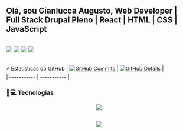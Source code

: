 ## Olá, sou Gianlucca Augusto, Web Developer | Full Stack Drupal Pleno | React | HTML | CSS | JavaScript

</br>

<div> 
  <a href="https://www.instagram.com/gianlucaaugusto/" target="_blank"><img src="https://img.shields.io/badge/-Instagram-%23E4405F?style=for-the-badge&logo=instagram&logoColor=white" target="_blank"></a>
  <a href = "gianlucca.augusto@gmail.com"><img src="https://img.shields.io/badge/-Gmail-%23333?style=for-the-badge&logo=gmail&logoColor=white" target="_blank"></a>
  <a href="https://www.linkedin.com/in/gianlucca-augusto-745485237/" target="_blank"><img src="https://img.shields.io/badge/-linkedin-1572B6?style=for-the-badge&logo=linkedin&logoColor=white" target="_blank"></a>
  <a href = "https://gianlucca-augusto.vercel.app/"><img src="https://img.shields.io/badge/-Meu site-da9b1d?style=for-the-badge&logo=web&logoColor=white" target="_blank"></a>  
</div>

</br>
  
⚡ Estatísticas do GitHub
 | [![GitHub Commits](https://github-readme-stats.vercel.app/api/top-langs/?username=Gian-lucca&hide=TeX&layout=compact&theme=gruvbox)](https://github.com/vn7n24fzkq/github-profile-summary-cards) | [![GitHub Details](http://github-profile-summary-cards.vercel.app/api/cards/profile-details?username=Gian-lucca&theme=gruvbox)](https://github.com/vn7n24fzkq/github-profile-summary-cards) |  
 | ----------- | ----------- |


### 🚀💻 Tecnologias

  <div align="center" >
<a href="https://skillicons.dev">
  <img src="https://skillicons.dev/icons?i=git,vscode,javascript,typescript,css,html,react,sass,nodejs,php,docker,figma,ps,github,linux,postman,vercel,vite,bootstrap,wordpress" />
</a>
  <br />

  </div>

 
##
   <div align="center" >
     <img src="https://github-profile-trophy.vercel.app/?username=Gian-lucca&row=1&column=6&theme=gruvbox&margin-w=15&margin-h=15"/>
  </div>
  

<!--
**Gian-lucca/Gian-lucca** is a ✨ _special_ ✨ repository because its `README.md` (this file) appears on your GitHub profile.

Here are some ideas to get you started:

- 🔭 I’m currently working on ...
- 🌱 I’m currently learning ...
- 👯 I’m looking to collaborate on ...
- 🤔 I’m looking for help with ...
- 💬 Ask me about ...
- 📫 How to reach me: ...
- 😄 Pronouns: ...
- ⚡ Fun fact: ...
-->

